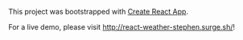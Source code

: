 This project was bootstrapped with [Create React App](https://github.com/facebook/create-react-app).

For a live demo, please visit http://react-weather-stephen.surge.sh/!
